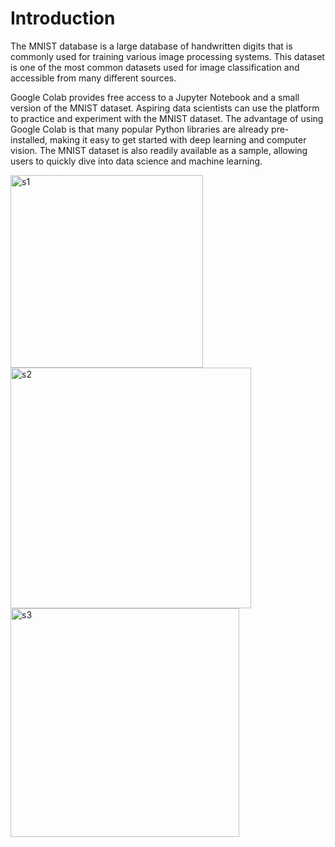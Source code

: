 # Introduction
The MNIST database is a large database of handwritten digits that is commonly used for training various image processing systems. 
This dataset is one of the most common datasets used for image classification and accessible from many different sources.

Google Colab provides free access to a Jupyter Notebook and a small version of the MNIST dataset. Aspiring data scientists can use the platform to practice and experiment with the MNIST dataset. The advantage of using Google Colab is that many popular Python libraries are already pre-installed, making it easy to get started with deep learning and computer vision. The MNIST dataset is also readily available as a sample, allowing users to quickly dive into data science and machine learning.

<img width="308" alt="s1" src="https://user-images.githubusercontent.com/23255126/218360848-53e40739-f08a-4aff-9af8-3b3d41c7faad.png">
<img width="385" alt="s2" src="https://user-images.githubusercontent.com/23255126/218360857-919f33d3-eeba-481e-a108-11970dadc540.png">
<img width="366" alt="s3" src="https://user-images.githubusercontent.com/23255126/218360866-8d96d071-bbe9-4743-a0fc-e73e17780f60.png">
